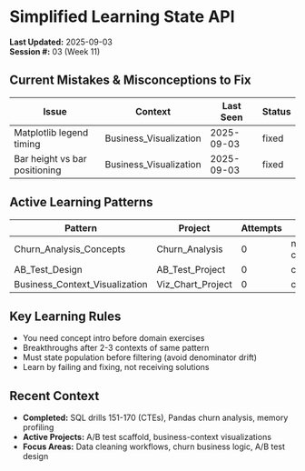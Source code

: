 # Simplified Learning State API

**Last Updated:** 2025-09-03  
**Session #:** 03 (Week 11)

## Current Mistakes & Misconceptions to Fix
| Issue | Context | Last Seen | Status |
|-------|---------|-----------|---------|
| Matplotlib legend timing | Business_Visualization | 2025-09-03 | fixed |
| Bar height vs bar positioning | Business_Visualization | 2025-09-03 | fixed |

## Active Learning Patterns
| Pattern | Project | Attempts | Notes |
|---------|---------|----------|-------|
| Churn_Analysis_Concepts | Churn_Analysis | 0 | new concept |
| AB_Test_Design | AB_Test_Project | 0 | conquered |
| Business_Context_Visualization | Viz_Chart_Project | 0 | conquered |

## Key Learning Rules
- You need concept intro before domain exercises
- Breakthroughs after 2-3 contexts of same pattern  
- Must state population before filtering (avoid denominator drift)
- Learn by failing and fixing, not receiving solutions

## Recent Context
- **Completed:** SQL drills 151-170 (CTEs), Pandas churn analysis, memory profiling
- **Active Projects:** A/B test scaffold, business-context visualizations
- **Focus Areas:** Data cleaning workflows, churn business logic, A/B test design
